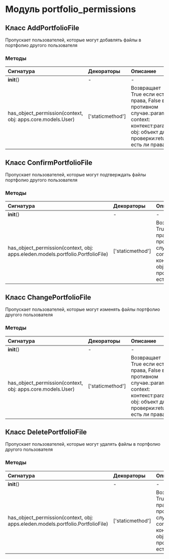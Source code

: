 # Модуль portfolio_permissions



## Класс AddPortfolioFile

Пропускает пользователей, которые могут добавлять файлы в портфолио другого пользователя

### Методы

| Сигнатура                                                  | Декораторы       | Описание                                                                                                                                |
| :--------------------------------------------------------- | :--------------- | :-------------------------------------------------------------------------------------------------------------------------------------- |
| __init__()                                                 | -                | -                                                                                                                                       |
| has_object_permission(context, obj: apps.core.models.User) | ['staticmethod'] | Возвращает True если есть права, False в противном случае.:param context: контекст:param obj: объект для проверки:return: есть ли права |

## Класс ConfirmPortfolioFile

Пропускает пользователей, которые могут подтверждать файлы портфолио другого пользователя

### Методы

| Сигнатура                                                                       | Декораторы       | Описание                                                                                                                                |
| :------------------------------------------------------------------------------ | :--------------- | :-------------------------------------------------------------------------------------------------------------------------------------- |
| __init__()                                                                      | -                | -                                                                                                                                       |
| has_object_permission(context, obj: apps.eleden.models.portfolio.PortfolioFile) | ['staticmethod'] | Возвращает True если есть права, False в противном случае.:param context: контекст:param obj: объект для проверки:return: есть ли права |

## Класс ChangePortfolioFile

Пропускает пользователей, которые могут изменять файлы портфолио другого пользователя

### Методы

| Сигнатура                                                  | Декораторы       | Описание                                                                                                                                |
| :--------------------------------------------------------- | :--------------- | :-------------------------------------------------------------------------------------------------------------------------------------- |
| __init__()                                                 | -                | -                                                                                                                                       |
| has_object_permission(context, obj: apps.core.models.User) | ['staticmethod'] | Возвращает True если есть права, False в противном случае.:param context: контекст:param obj: объект для проверки:return: есть ли права |

## Класс DeletePortfolioFile

Пропускает пользователей, которые могут удалять файлы в портфолио другого пользователя

### Методы

| Сигнатура                                                                       | Декораторы       | Описание                                                                                                                                |
| :------------------------------------------------------------------------------ | :--------------- | :-------------------------------------------------------------------------------------------------------------------------------------- |
| __init__()                                                                      | -                | -                                                                                                                                       |
| has_object_permission(context, obj: apps.eleden.models.portfolio.PortfolioFile) | ['staticmethod'] | Возвращает True если есть права, False в противном случае.:param context: контекст:param obj: объект для проверки:return: есть ли права |